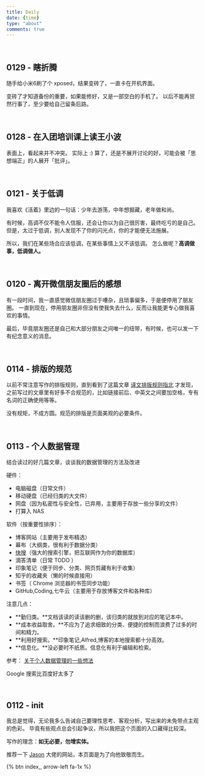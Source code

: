 ```yaml
---
title: Daily      
date: {time}
type: "about"
comments: true
---
```


&nbsp; 

## 0129 - 瞎折腾

随手给小米6刷了个 xposed，结果变砖了，一直卡在开机界面。

变砖了才知道备份的重要，如果能修好，又是一部空白的手机了。
以后不能再贸然行事了，至少要给自己留条后路。

&nbsp; 

## 0128 - 在入团培训课上读王小波

表面上，看起来并不冲突。
实际上 :)
算了，还是不展开讨论的好，可能会被「思想端正」的人展开「批评」。


&nbsp; 

## 0121 - 关于低调

我喜欢《活着》里边的一句话：少年去游荡，中年想掘藏，老年做和尚。

有时候，高调不仅不能令人信服，还会让你以为自己很厉害，最终吃亏的是自己。
但是，太过于低调，别人发现不了你的闪光点，你的才能便无法施展。

所以，我们在某些场合应该低调，在某些事情上又不该低调。
怎么做呢？**高调做事，低调做人。**

&nbsp; 

## 0120 - 离开微信朋友圈后的感想

有一段时间，我一直感觉微信朋友圈过于嘈杂，且琐事偏多，于是便停用了朋友圈。
一直到现在，停用朋友圈非但没有使我失去什么，反而让我能更专心做我喜欢的事情。

最后，毕竟朋友圈还是自己和大部分朋友之间唯一的纽带，有时候，也可以发一下有纪念意义的消息。

&nbsp; 

## 0114 - 排版的规范

以前不常注意写作的排版规则，直到看到了这篇文章 [译文排版规则指北](https://github.com/xitu/gold-miner/wiki/%E8%AF%91%E6%96%87%E6%8E%92%E7%89%88%E8%A7%84%E5%88%99%E6%8C%87%E5%8C%97#%E9%93%BE%E6%8E%A5%E4%B9%8B%E9%97%B4%E5%A2%9E%E5%8A%A0%E7%A9%BA%E6%A0%BC) 
才发现，之前写过的文章里有好多不合规范的，比如链接前后、中英文之间要加空格，专有名词的正确使用等等。

没有规矩，不成方圆。规范的排版是页面美观的必要条件。

&nbsp; 


## 0113 - 个人数据管理

结合读过的好几篇文章，谈谈我的数据管理的方法及改进

硬件：
* 电脑磁盘（日常文件）
* 移动硬盘（已经归类的大文件）
* 网盘（因为私密性与安全性，已弃用，主要用于存放一些分享的文件）
* 打算入 NAS

软件（按重要性排序）：
* 博客网站（主要用于发布精选）
* 幕布（大纲类，很有利于数据分类）
* [快搜](http://search.chongbuluo.com/)（强大的搜索引擎，把互联网作为你的数据库）
* 滴答清单（日常 TODO ）
* 印象笔记（便于同步、分类、网页剪藏有利于收集）
* 知乎的收藏夹（懒的时候直接用）
* 书签（ Chrome 浏览器的书签同步功能）
* GitHub,Coding,七牛云（主要用于存放博客文件和各种库）

注意几点：
* **勤归类。**文档该读的读该删的删，该归类的就放到对应的笔记本中。
* **成本收益取舍。**不应为了追求细致的分类、便捷的控制而浪费了过多的时间和精力。
* **利用好搜索。**印象笔记,Alfred,博客的本地搜索都十分高效。
* **信息化。**没必要时不纸质。信息化有利于编辑和检索。


参考：
[关于个人数据管理的一些想法](http://www.unicell.info/2011/11/personal-data-management/)


Google 搜索比百度好太多了

&nbsp; 

## 0112 - init

我总是觉得，无论我多么告诫自己要理性思考、客观分析，写出来的未免带点主观的色彩。
毕竟有些观点总会引起争议，所以我把这个页面的入口藏得比较深。

写作的理念：**如无必要，勿增实体。**

推荐一下 [Jason](https://atjason.com/) 大佬的网站，本页面是为了向他致敬而生。


{% btn index,, arrow-left fa-1x %}